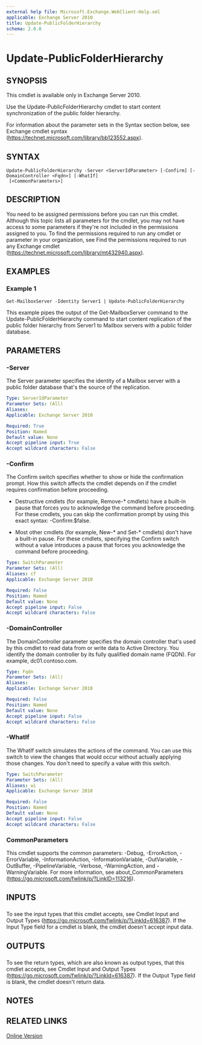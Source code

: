 ```yaml
---
external help file: Microsoft.Exchange.WebClient-Help.xml
applicable: Exchange Server 2010
title: Update-PublicFolderHierarchy
schema: 2.0.0
---
```


# Update-PublicFolderHierarchy

## SYNOPSIS
This cmdlet is available only in Exchange Server 2010.

Use the Update-PublicFolderHierarchy cmdlet to start content synchronization of the public folder hierarchy.

For information about the parameter sets in the Syntax section below, see Exchange cmdlet syntax (https://technet.microsoft.com/library/bb123552.aspx).

## SYNTAX

```
Update-PublicFolderHierarchy -Server <ServerIdParameter> [-Confirm] [-DomainController <Fqdn>] [-WhatIf]
 [<CommonParameters>]
```

## DESCRIPTION
You need to be assigned permissions before you can run this cmdlet. Although this topic lists all parameters for the cmdlet, you may not have access to some parameters if they're not included in the permissions assigned to you. To find the permissions required to run any cmdlet or parameter in your organization, see Find the permissions required to run any Exchange cmdlet (https://technet.microsoft.com/library/mt432940.aspx).

## EXAMPLES

### Example 1
```
Get-MailboxServer -Identity Server1 | Update-PublicFolderHierarchy
```

This example pipes the output of the Get-MailboxServer command to the Update-PublicFolderHierarchy command to start content replication of the public folder hierarchy from Server1 to Mailbox servers with a public folder database.

## PARAMETERS

### -Server
The Server parameter specifies the identity of a Mailbox server with a public folder database that's the source of the replication.

```yaml
Type: ServerIdParameter
Parameter Sets: (All)
Aliases:
Applicable: Exchange Server 2010

Required: True
Position: Named
Default value: None
Accept pipeline input: True
Accept wildcard characters: False
```

### -Confirm
The Confirm switch specifies whether to show or hide the confirmation prompt. How this switch affects the cmdlet depends on if the cmdlet requires confirmation before proceeding.

- Destructive cmdlets (for example, Remove-\* cmdlets) have a built-in pause that forces you to acknowledge the command before proceeding. For these cmdlets, you can skip the confirmation prompt by using this exact syntax: -Confirm:$false.

- Most other cmdlets (for example, New-\* and Set-\* cmdlets) don't have a built-in pause. For these cmdlets, specifying the Confirm switch without a value introduces a pause that forces you acknowledge the command before proceeding.

```yaml
Type: SwitchParameter
Parameter Sets: (All)
Aliases: cf
Applicable: Exchange Server 2010

Required: False
Position: Named
Default value: None
Accept pipeline input: False
Accept wildcard characters: False
```

### -DomainController
The DomainController parameter specifies the domain controller that's used by this cmdlet to read data from or write data to Active Directory. You identify the domain controller by its fully qualified domain name (FQDN). For example, dc01.contoso.com.

```yaml
Type: Fqdn
Parameter Sets: (All)
Aliases:
Applicable: Exchange Server 2010

Required: False
Position: Named
Default value: None
Accept pipeline input: False
Accept wildcard characters: False
```

### -WhatIf
The WhatIf switch simulates the actions of the command. You can use this switch to view the changes that would occur without actually applying those changes. You don't need to specify a value with this switch.

```yaml
Type: SwitchParameter
Parameter Sets: (All)
Aliases: wi
Applicable: Exchange Server 2010

Required: False
Position: Named
Default value: None
Accept pipeline input: False
Accept wildcard characters: False
```

### CommonParameters
This cmdlet supports the common parameters: -Debug, -ErrorAction, -ErrorVariable, -InformationAction, -InformationVariable, -OutVariable, -OutBuffer, -PipelineVariable, -Verbose, -WarningAction, and -WarningVariable. For more information, see about_CommonParameters (https://go.microsoft.com/fwlink/p/?LinkID=113216).

## INPUTS

###  
To see the input types that this cmdlet accepts, see Cmdlet Input and Output Types (https://go.microsoft.com/fwlink/p/?LinkId=616387). If the Input Type field for a cmdlet is blank, the cmdlet doesn't accept input data.

## OUTPUTS

###  
To see the return types, which are also known as output types, that this cmdlet accepts, see Cmdlet Input and Output Types (https://go.microsoft.com/fwlink/p/?LinkId=616387). If the Output Type field is blank, the cmdlet doesn't return data.

## NOTES

## RELATED LINKS

[Online Version](https://technet.microsoft.com/library/d6816843-1d65-43b5-927c-7447cbcebb80.aspx)

